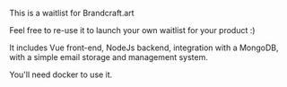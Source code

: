 This is a waitlist for Brandcraft.art

Feel free to re-use it to launch your own waitlist for your product :)

It includes Vue front-end, NodeJs backend, integration with a MongoDB, with a simple email storage and management system.

You'll need docker to use it.
